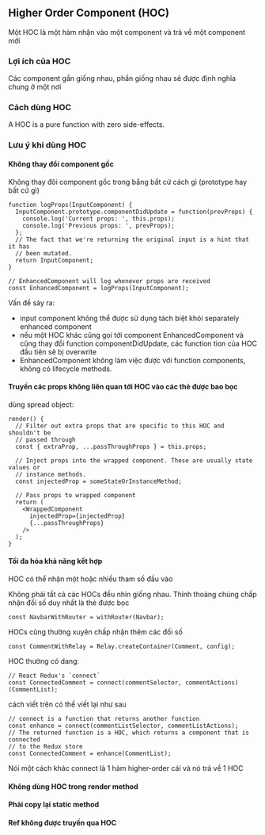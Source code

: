 ## Higher Order Component (HOC)
Một HOC là một hàm nhận vào một component và trả về một component mới

### Lợi ích của HOC

Các component gần giống nhau, phần giống nhau sẽ được định nghĩa chung ở một nơi 

### Cách dùng HOC

A HOC is a pure function with zero side-effects.

### Lưu ý khi dùng HOC 

#### Không thay đổi component gốc

Không thay đôi component gốc trong bắng bất cứ cách gì (prototype hay bất cứ gì)

```
function logProps(InputComponent) {
  InputComponent.prototype.componentDidUpdate = function(prevProps) {
    console.log('Current props: ', this.props);
    console.log('Previous props: ', prevProps);
  };
  // The fact that we're returning the original input is a hint that it has
  // been mutated.
  return InputComponent;
}

// EnhancedComponent will log whenever props are received
const EnhancedComponent = logProps(InputComponent);
```

Vấn đề sảy ra: 

+ input component không thể được sử dụng tách biệt khỏi separately enhanced component
+ nếu một HOC khác cũng gọi tới component EnhancedComponent và cũng thay đổi function componentDidUpdate, các function tion của HOC đầu tiên sẽ bị overwrite
+ EnhancedComponent không làm việc được với function components, không có lifecycle methods.

#### Truyền các props không liên quan tới HOC vào các thẻ được bao bọc

dùng spread object: 

```
render() {
  // Filter out extra props that are specific to this HOC and shouldn't be
  // passed through
  const { extraProp, ...passThroughProps } = this.props;

  // Inject props into the wrapped component. These are usually state values or
  // instance methods.
  const injectedProp = someStateOrInstanceMethod;

  // Pass props to wrapped component
  return (
    <WrappedComponent
      injectedProp={injectedProp}
      {...passThroughProps}
    />
  );
}
```

#### Tối đa hóa khả năng kết hợp

HOC có thể nhận một hoặc nhiều tham số đầu vào

Không phải tất cả các HOCs đều nhìn giống nhau. Thỉnh thoảng chúng chấp nhận đối số duy nhất là thẻ được bọc

```
const NavbarWithRouter = withRouter(Navbar);

```

HOCs cũng thường xuyên chấp nhận thêm các đối số

```
const CommentWithRelay = Relay.createContainer(Comment, config);
```

HOC thường có dang:

```
// React Redux's `connect`
const ConnectedComment = connect(commentSelector, commentActions)(CommentList);
```

cách viết trên có thể viết lại như sau

```
// connect is a function that returns another function
const enhance = connect(commentListSelector, commentListActions);
// The returned function is a HOC, which returns a component that is connected
// to the Redux store
const ConnectedComment = enhance(CommentList);
```

Nói một cách khác connect là 1 hàm higher-order cái và nó trả về 1 HOC
#### Không dùng HOC trong render method

#### Phải copy lại static method

#### Ref không được truyền qua HOC